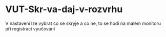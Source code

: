 # VUT-Skr-va-daj-v-rozvrhu
V nastavení lze vybrat co se skryje a co ne, to se hodí na malém monitoru při registraci vyučování
